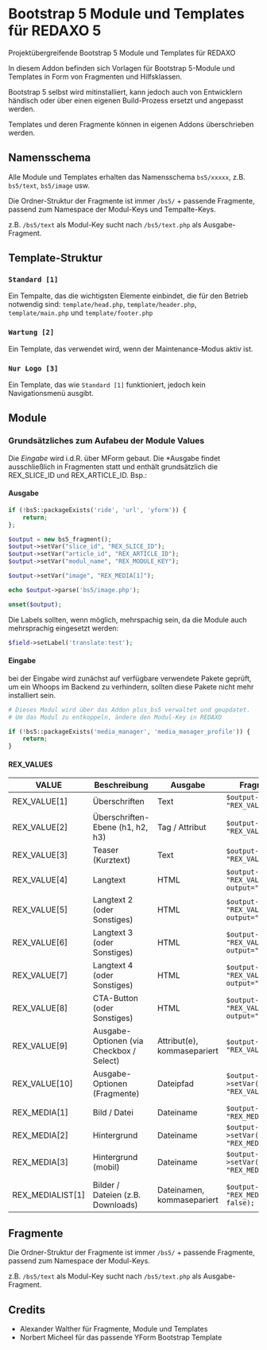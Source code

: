 # Bootstrap 5 Module und Templates für REDAXO 5

Projektübergreifende Bootstrap 5 Module und Templates für REDAXO

In diesem Addon befinden sich Vorlagen für Bootstrap 5-Module und Templates in Form von Fragmenten und Hilfsklassen.

Bootstrap 5 selbst wird mitinstalliert, kann jedoch auch von Entwicklern händisch oder über einen eigenen Build-Prozess ersetzt und angepasst werden.

Templates und deren Fragmente können in eigenen Addons überschrieben werden.

## Namensschema

Alle Module und Templates erhalten das Namensschema `bs5/xxxxx`, z.B. `bs5/text`, `bs5/image` usw.

Die Ordner-Struktur der Fragmente ist immer `/bs5/` + passende Fragmente, passend zum Namespace der Modul-Keys und Tempalte-Keys.

z.B. `/bs5/text` als Modul-Key sucht nach `/bs5/text.php` als Ausgabe-Fragment.

## Template-Struktur

### `Standard [1]`

Ein Tempalte, das die wichtigsten Elemente einbindet, die für den Betrieb notwendig sind:
`template/head.php`, `template/header.php`, `template/main.php` und `template/footer.php`

### `Wartung [2]`

Ein Template, das verwendet wird, wenn der Maintenance-Modus aktiv ist.

### `Nur Logo [3]`

Ein Template, das wie `Standard [1]` funktioniert, jedoch kein Navigationsmenü ausgibt.

## Module

### Grundsätzliches zum Aufabeu der Module Values

Die *Eingabe* wird i.d.R. über MForm gebaut. Die *Ausgabe findet ausschließlich in Fragmenten statt und enthält grundsätzlich die REX_SLICE_ID und REX_ARTICLE_ID. Bsp.:

#### Ausgabe

```php
if (!bs5::packageExists('ride', 'url', 'yform')) {
    return;
};

$output = new bs5_fragment();
$output->setVar("slice_id", "REX_SLICE_ID");
$output->setVar("article_id", "REX_ARTICLE_ID");
$output->setVar("modul_name", "REX_MODULE_KEY");

$output->setVar("image", "REX_MEDIA[1]");

echo $output->parse('bs5/image.php');

unset($output);
```

Die Labels sollten, wenn möglich, mehrspachig sein, da die Module auch mehrsprachig eingesetzt werden:

```php
$field->setLabel('translate:test');
```

#### Eingabe

bei der Eingabe wird zunächst auf verfügbare verwendete Pakete geprüft, um ein Whoops im Backend zu verhindern, sollten diese Pakete nicht mehr installiert sein.

```php
# Dieses Modul wird über das Addon plus_bs5 verwaltet und geupdatet.
# Um das Modul zu entkoppeln, ändere den Modul-Key in REDAXO

if (!bs5::packageExists('media_manager', 'media_manager_profile')) {
    return;
}
```

#### REX_VALUES

| VALUE            | Beschreibung                             | Ausgabe                     | Fragment / Ausgabe                                                      |
|------------------|------------------------------------------|-----------------------------|-------------------------------------------------------------------------|
| REX_VALUE[1]     | Überschriften                            | Text                        | `$output->setVar("title", "REX_VALUE[1]", false);`                      |
| REX_VALUE[2]     | Überschriften-Ebene (h1, h2, h3)         | Tag / Attribut              | `$output->setVar("level", "REX_VALUE[2]", false);`                      |
| REX_VALUE[3]     | Teaser (Kurztext)                        | Text                        | `$output->setVar("teaser", "REX_VALUE[3]", false);`                     |
| REX_VALUE[4]     | Langtext                                 | HTML                        | `$output->setVar("text", "REX_VALUE[4 output="html"]", false);`         |
| REX_VALUE[5]     | Langtext 2 (oder Sonstiges)              | HTML                        | `$output->setVar("text2", "REX_VALUE[5 output="html"]", false);`        |
| REX_VALUE[6]     | Langtext 3 (oder Sonstiges)              | HTML                        | `$output->setVar("text3", "REX_VALUE[6 output="html"]", false);`        |
| REX_VALUE[7]     | Langtext 4 (oder Sonstiges)              | HTML                        | `$output->setVar("text4", "REX_VALUE[7 output="html"]", false);`        |
| REX_VALUE[8]     | CTA-Button (oder Sonstiges)              | HTML                        | `$output->setVar("cta", "REX_VALUE[8 output="html"]", false);`          |
| REX_VALUE[9]     | Ausgabe-Optionen (via Checkbox / Select) | Attribut(e), kommasepariert | `$output->setVar("options", "REX_VALUE[9]", false);`                    |
| REX_VALUE[10]    | Ausgabe-Optionen (Fragmente)             | Dateipfad                   | `$output->setVar("fragment", "REX_VALUE[10]", false);`                  |
|                  |                                          |                             |                                                                         |
| REX_MEDIA[1]     | Bild / Datei                             | Dateiname                   | `$output->setVar("image", "REX_MEDIA[1]", false);`                      |
| REX_MEDIA[2]     | Hintergrund                              | Dateiname                   | `$output->setVar("bg_image", "REX_MEDIA[1]", false);`                   |
| REX_MEDIA[3]     | Hintergrund (mobil)                      | Dateiname                   | `$output->setVar("bg_image_mobile", "REX_MEDIA[1]", false);`            |
|                  |                                          |                             |                                                                         |
| REX_MEDIALIST[1] | Bilder / Dateien (z.B. Downloads)        | Dateinamen, kommasepariert  | `$output->setVar("images", "REX_MEDIALIST[1]", false);`                 |

## Fragmente

Die Ordner-Struktur der Fragmente ist immer `/bs5/` + passende Fragmente, passend zum Namespace der Modul-Keys.

z.B. `/bs5/text` als Modul-Key sucht nach `/bs5/text.php` als Ausgabe-Fragment.

## Credits

* Alexander Walther für Fragmente, Module und Templates
* Norbert Micheel für das passende YForm Bootstrap Template
